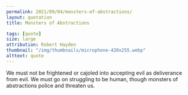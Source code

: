 ```yaml
---
permalink: 2021/09/04/monsters-of-abstractions/
layout: quotation
title: Monsters of Abstractions

tags: [quote]
size: large
attribution: Robert Hayden
thumbnail: "/img/thumbnails/microphone-420x255.webp"
alttext: quote
---
```


We must not be frightened or cajoled into accepting evil as deliverance from evil.
We must go on struggling to be human, though monsters of abstractions police and
threaten us.
